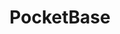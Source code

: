 ---
draft: false
title: PocketBase
content:
  id: pocketbase
  name: PocketBase
  logo: /images/development/backend-as-a-service/pocketbase/logo.png
  website: https://pocketbase.io/
  iframe_website: /website-iframe/development/backend-as-a-service/pocketbase
  dashboardImage: /images/development/backend-as-a-service/pocketbase/screenshot-1.png
  short_description: Open Source backend for your next SaaS and Mobile app in 1 file
  description: Pocket Base is an open source backend consisting of embedded database (SQLite) with real-time subscriptions, built-in auth management, convenient dashboard UI and simple REST-ish API.
  features:
    - title: Realtime database
      description: Embedded performant database with schema builder, data validations, real-time subscriptions and easy to use REST api.
    - title: Authentication
      description: Manage your app users and handle email/password and OAuth2 sign ups (Google, Facebook, GitHub, GitLab) without the hassle.
    - title: File storage
      description: Sanely store files locally or in a S3 storage. Easily attach media to your database records and generate thumbs on the fly.
    - title: Extendable
      description: Use as a standalone app or as Go framework, that you can extend via hooks to create your own custom portable backend. Provides official client SDKs for painless integration.
  screenshots:
    - /images/development/backend-as-a-service/pocketbase/screenshot-1.png
    - /images/development/backend-as-a-service/pocketbase/screenshot-2.png
---